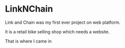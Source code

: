# LinkNChain

Link and Chain was my first ever project on web platform. 

It is a retail bike selling shop which needs a website.

That is where I came in
